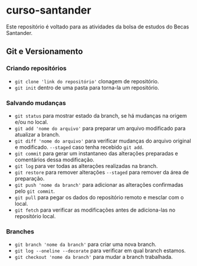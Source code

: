 # curso-santander
Este repositório é voltado para as atividades da bolsa de estudos do Becas Santander.

## Git e Versionamento
### Criando repositórios
  * `git clone 'link do repositório'` clonagem de repositório.
  * `git init` dentro de uma pasta para torna-la um repositório.
### Salvando mudanças
  * `git status` para mostrar estado da branch, se há mudanças na origem e/ou no local.
  * `git add 'nome do arquivo'` para preparar um arquivo modificado para atualizar a branch.
  * `git diff 'nome do arquivo'` para verificar mudanças do arquivo original e modificado. `--staged` caso tenha recebido `git add`.
  * `git commit` para gerar um instantaneo das alterações preparadas e comentários dessa modificação.
  * `git log` para ver todas as alterações realizadas na branch.
  * `git restore` para remover alterações `--staged` para remover da área de preparação.
  * `git push 'nome da branch'` para adicionar as alterações confirmadas pelo `git commit`.
  * `git pull` para pegar os dados do repositório remoto e mesclar com o local.
  * `git fetch` para verificar as modificações antes de adiciona-las no repositório local.
### Branches
  * `git branch 'nome da branch'` para criar uma nova branch.
  * `git log --oneline --decorate` para verificar em qual branch estamos.
  * `git checkout 'nome da branch'` para mudar a branch trabalhada.
